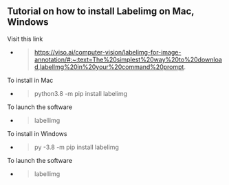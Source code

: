 ## Tutorial on how to install Labelimg on Mac, Windows

Visit this link
- > https://viso.ai/computer-vision/labelimg-for-image-annotation/#:~:text=The%20simplest%20way%20to%20download,labelImg%20in%20your%20command%20prompt.

To install in Mac
- > python3.8 -m pip install labelimg

To launch the software
- > labellimg

To install in Windows
- > py -3.8 -m pip install labelimg

To launch the software
- > labellimg

